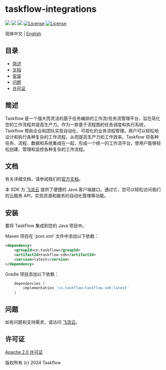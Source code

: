 taskflow-integrations
============
<div align="left">
  <a href="javascript:void(0);"><img src="https://img.shields.io/badge/build-passing-brightgreen" /></a>
  <a href="javascript:void(0);" target="_blank"><img src="https://img.shields.io/badge/docs-latest-brightgreen" /></a>
  <a href="https://javadoc.io/doc/cn.taskflow/taskflow-sdk/latest/index.html" target="_blank"><img src="https://javadoc.io/badge/cn.taskflow/taskflow-sdk/0.1.7-beta.svg" /></a>
  <a href="https://www.apache.org/licenses/LICENSE-2.0"><img src="https://img.shields.io/badge/License-Apache%202.0-blue.svg" alt="License"></a>
  <a href="https://central.sonatype.com/artifact/cn.taskflow/taskflow-sdk?smo=true"><img src="https://img.shields.io/maven-metadata/v.svg?label=Maven%20Central&metadataUrl=https%3A%2F%2Frepo1.maven.org%2Fmaven2%2Fcn%2Ftaskflow%2Ftaskflow-sdk%2Fmaven-metadata.xml" alt="License"></a>
</div>

简体中文 | [English](./README_en) 
## 目录
- [简述](#简述)
- [文档](#文档)
- [安装](#安装)
- [问题](#问题)
- [许可证](#许可证)
## 简述
Taskflow 是一个强大而灵活的基于任务编排的工作流/任务流管理平台，旨在简化您的工作流程并提高生产力。作为一款基于流程图的任务调度和执行系统，Taskflow 帮助企业和团队实现自动化、可视化的业务流程管理。用户可以轻松地设计和执行各种复杂的工作流程，从而提高生产力和工作效率。Taskflow 将各种任务、流程、数据和系统集成在一起，形成一个统一的工作流平台，使用户能够轻松创建、管理和监控各种复杂的工作流程。

## 文档

有关详细文档，请参阅我们的[官方文档](https://docs.taskflow.cn)。

本 SDK 为 [飞流云](https://www.taskflow.cn/) 提供了便捷的 Java 客户端接口。通过它，您可以轻松访问我们的云服务 API，实现资源和服务的自动化管理等功能。

## 安装

要将 TaskFlow 集成到您的 Java 项目中。

Maven 项目在 'pom.xml' 文件中添加以下依赖：
```xml
<dependency>
    <groupId>cn.taskflow</groupId>
    <artifactId>taskflow-sdk</artifactId>
    <version>latest</version>
</dependency>
```
Gradle 项目添加以下依赖：
```groovy
    dependencies {
        implementation 'cn.taskflow:taskflow-sdk:latest'
    }
```
## 问题
如有问题和支持需求，请访问 [飞流云](https://www.taskflow.cn/)。

## 许可证

[Apache 2.0 许可证](https://www.apache.org/licenses/LICENSE-2.0)

版权所有 (c) 2024 Taskflow